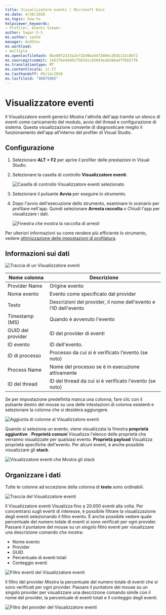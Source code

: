 ```yaml
---
title: Visualizzatore eventi | Microsoft Docs
ms.date: 4/30/2020
ms.topic: how-to
helpviewer_keywords:
- Profiler, Events Viewer
author: Sagar-S-S
ms.author: sashe
manager: AndSter
ms.workload:
- multiple
ms.openlocfilehash: 0be00f2333a2e732d9ba4472004c383b132c0bf2
ms.sourcegitcommit: 14637be49401f56341c93043eab560a4ff6b57f6
ms.translationtype: MT
ms.contentlocale: it-IT
ms.lasthandoff: 09/14/2020
ms.locfileid: "90075065"
---
```

# <a name="events-viewer"></a>Visualizzatore eventi

Il Visualizzatore eventi generici Mostra l'attività dell'app tramite un elenco di eventi come caricamento del modulo, avvio del thread e configurazione di sistema. Questa visualizzazione consente di diagnosticare meglio il funzionamento dell'app all'interno del profiler di Visual Studio.

## <a name="setup"></a>Configurazione

1. Selezionare **ALT + F2** per aprire il profiler delle prestazioni in Visual Studio.

1. Selezionare la casella di controllo **Visualizzatore eventi** .

   ![Casella di controllo Visualizzatore eventi selezionato](../profiling/media/eventsviewerselected.png "Casella di controllo Visualizzatore eventi selezionato")

1. Selezionare il pulsante **Avvia** per eseguire lo strumento.

1. Dopo l'avvio dell'esecuzione dello strumento, esaminare lo scenario per profilare nell'app. Quindi selezionare **Arresta raccolta** o Chiudi l'app per visualizzare i dati.

   ![Finestra che mostra la raccolta di arresti](../profiling/media/stopcollectioneventsviewer.png "Finestra che mostra la raccolta di arresti")

Per ulteriori informazioni su come rendere più efficiente lo strumento, vedere [ottimizzazione delle impostazioni di profilatura](../profiling/optimize-profiler-settings.md).

## <a name="understand-your-data"></a>Informazioni sui dati

![Traccia di un Visualizzatore eventi](../profiling/media/eventviewertrace.png "Traccia di un Visualizzatore eventi")

|Nome colonna|Descrizione|
|----------|---------------------|
|Provider Name|Origine evento|
|Nome evento|Evento come specificato dal provider|
|Testo|Descrizioni del provider, il nome dell'evento e l'ID dell'evento|
|Timestamp (MS)|Quando è avvenuto l'evento|
|GUID del provider|ID del provider di eventi|
|ID evento|ID dell'evento.|
|ID di processo|Processo da cui si è verificato l'evento (se noto)|
|Process Name|Nome del processo se è in esecuzione attivamente|
|ID del thread|ID del thread da cui si è verificato l'evento (se noto)|

Se per impostazione predefinita manca una colonna, fare clic con il pulsante destro del mouse su una delle intestazioni di colonna esistenti e selezionare la colonna che si desidera aggiungere.

![Aggiunta di colonne al Visualizzatore eventi](../profiling/media/eventvieweraddcolumns.png "Aggiunta di colonne al Visualizzatore eventi")

Quando si seleziona un evento, viene visualizzata la finestra **proprietà aggiuntive** . **Proprietà comuni** Visualizza l'elenco delle proprietà che verranno visualizzate per qualsiasi evento. **Proprietà payload** Visualizza proprietà specifiche dell'evento. Per alcuni eventi, è anche possibile visualizzare gli **stack**.

![Visualizzatore eventi che Mostra gli stack](../profiling/media/eventviewerstacks.png "Visualizzatore eventi che Mostra gli stack")

## <a name="organize-your-data"></a>Organizzare i dati

Tutte le colonne ad eccezione della colonna di **testo** sono ordinabili.

![Traccia del Visualizzatore eventi](../profiling/media/eventviewertrace.png "Traccia del Visualizzatore eventi")

Il Visualizzatore eventi Visualizza fino a 20.000 eventi alla volta. Per concentrarsi sugli eventi di interesse, è possibile filtrare la visualizzazione degli eventi selezionando il filtro evento. È anche possibile vedere quale percentuale del numero totale di eventi si sono verificati per ogni provider. Passare il puntatore del mouse su un singolo filtro eventi per visualizzare una descrizione comando che mostra:

- Nome evento
- Provider
- GUID
- Percentuale di eventi totali
- Conteggio eventi

![Filtro eventi del Visualizzatore eventi](../profiling/media/eventviewereventfilter.png "Filtro eventi del Visualizzatore eventi")

Il filtro del provider Mostra la percentuale del numero totale di eventi che si sono verificati per ogni provider. Passare il puntatore del mouse su un singolo provider per visualizzare una descrizione comando simile con il nome del provider, la percentuale di eventi totali e il conteggio degli eventi.

![Filtro del provider del Visualizzatore eventi](../profiling/media/eventviewerproviderfilter.png "Filtro del provider del Visualizzatore eventi")
